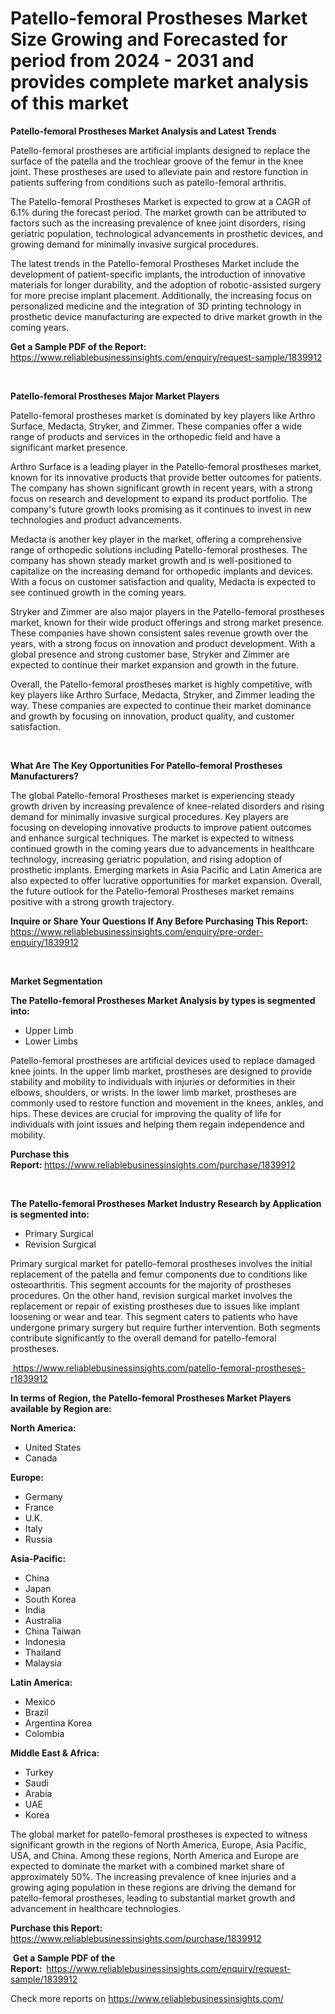 <p><h1>Patello-femoral Prostheses Market Size Growing and Forecasted for period from 2024 - 2031 and provides complete market analysis of this market</h1></p><p><strong>Patello-femoral Prostheses Market Analysis and Latest Trends</strong></p>
<p><p>Patello-femoral prostheses are artificial implants designed to replace the surface of the patella and the trochlear groove of the femur in the knee joint. These prostheses are used to alleviate pain and restore function in patients suffering from conditions such as patello-femoral arthritis.</p><p>The Patello-femoral Prostheses Market is expected to grow at a CAGR of 6.1% during the forecast period. The market growth can be attributed to factors such as the increasing prevalence of knee joint disorders, rising geriatric population, technological advancements in prosthetic devices, and growing demand for minimally invasive surgical procedures.</p><p>The latest trends in the Patello-femoral Prostheses Market include the development of patient-specific implants, the introduction of innovative materials for longer durability, and the adoption of robotic-assisted surgery for more precise implant placement. Additionally, the increasing focus on personalized medicine and the integration of 3D printing technology in prosthetic device manufacturing are expected to drive market growth in the coming years.</p></p>
<p><strong>Get a Sample PDF of the Report:&nbsp;</strong> <a href="https://www.reliablebusinessinsights.com/enquiry/request-sample/1839912">https://www.reliablebusinessinsights.com/enquiry/request-sample/1839912</a></p>
<p>&nbsp;</p>
<p><strong>Patello-femoral Prostheses Major Market Players</strong></p>
<p><p>Patello-femoral prostheses market is dominated by key players like Arthro Surface, Medacta, Stryker, and Zimmer. These companies offer a wide range of products and services in the orthopedic field and have a significant market presence.</p><p>Arthro Surface is a leading player in the Patello-femoral prostheses market, known for its innovative products that provide better outcomes for patients. The company has shown significant growth in recent years, with a strong focus on research and development to expand its product portfolio. The company's future growth looks promising as it continues to invest in new technologies and product advancements.</p><p>Medacta is another key player in the market, offering a comprehensive range of orthopedic solutions including Patello-femoral prostheses. The company has shown steady market growth and is well-positioned to capitalize on the increasing demand for orthopedic implants and devices. With a focus on customer satisfaction and quality, Medacta is expected to see continued growth in the coming years.</p><p>Stryker and Zimmer are also major players in the Patello-femoral prostheses market, known for their wide product offerings and strong market presence. These companies have shown consistent sales revenue growth over the years, with a strong focus on innovation and product development. With a global presence and strong customer base, Stryker and Zimmer are expected to continue their market expansion and growth in the future.</p><p>Overall, the Patello-femoral prostheses market is highly competitive, with key players like Arthro Surface, Medacta, Stryker, and Zimmer leading the way. These companies are expected to continue their market dominance and growth by focusing on innovation, product quality, and customer satisfaction.</p></p>
<p>&nbsp;</p>
<p><strong>What Are The Key Opportunities For Patello-femoral Prostheses Manufacturers?</strong></p>
<p><p>The global Patello-femoral Prostheses market is experiencing steady growth driven by increasing prevalence of knee-related disorders and rising demand for minimally invasive surgical procedures. Key players are focusing on developing innovative products to improve patient outcomes and enhance surgical techniques. The market is expected to witness continued growth in the coming years due to advancements in healthcare technology, increasing geriatric population, and rising adoption of prosthetic implants. Emerging markets in Asia Pacific and Latin America are also expected to offer lucrative opportunities for market expansion. Overall, the future outlook for the Patello-femoral Prostheses market remains positive with a strong growth trajectory.</p></p>
<p><strong>Inquire or Share Your Questions If Any Before Purchasing This Report:</strong> <a href="https://www.reliablebusinessinsights.com/enquiry/pre-order-enquiry/1839912">https://www.reliablebusinessinsights.com/enquiry/pre-order-enquiry/1839912</a></p>
<p>&nbsp;</p>
<p><strong>Market Segmentation</strong></p>
<p><strong>The Patello-femoral Prostheses Market Analysis by types is segmented into:</strong></p>
<p><ul><li>Upper Limb</li><li>Lower Limbs</li></ul></p>
<p><p>Patello-femoral prostheses are artificial devices used to replace damaged knee joints. In the upper limb market, prostheses are designed to provide stability and mobility to individuals with injuries or deformities in their elbows, shoulders, or wrists. In the lower limb market, prostheses are commonly used to restore function and movement in the knees, ankles, and hips. These devices are crucial for improving the quality of life for individuals with joint issues and helping them regain independence and mobility.</p></p>
<p><strong>Purchase this Report:&nbsp;</strong><a href="https://www.reliablebusinessinsights.com/purchase/1839912">https://www.reliablebusinessinsights.com/purchase/1839912</a></p>
<p>&nbsp;</p>
<p><strong>The Patello-femoral Prostheses Market Industry Research by Application is segmented into:</strong></p>
<p><ul><li>Primary Surgical</li><li>Revision Surgical</li></ul></p>
<p><p>Primary surgical market for patello-femoral prostheses involves the initial replacement of the patella and femur components due to conditions like osteoarthritis. This segment accounts for the majority of prostheses procedures. On the other hand, revision surgical market involves the replacement or repair of existing prostheses due to issues like implant loosening or wear and tear. This segment caters to patients who have undergone primary surgery but require further intervention. Both segments contribute significantly to the overall demand for patello-femoral prostheses.</p></p>
<p><a href="https://www.reliablebusinessinsights.com/patello-femoral-prostheses-r1839912">&nbsp;https://www.reliablebusinessinsights.com/patello-femoral-prostheses-r1839912</a></p>
<p><strong>In terms of Region, the Patello-femoral Prostheses Market Players available by Region are:</strong></p>
<p>
    <p> <strong> North America: </strong>
        <ul>
            <li>United States</li>
            <li>Canada</li>
        </ul>
        </p> 
    <p> <strong> Europe: </strong>
        <ul>
            <li>Germany</li>
            <li>France</li>
            <li>U.K.</li>
            <li>Italy</li>
            <li>Russia</li>
        </ul>
        </p> 
    <p> <strong> Asia-Pacific: </strong>
        <ul>
            <li>China</li>
            <li>Japan</li>
            <li>South Korea</li>
            <li>India</li>
            <li>Australia</li>
            <li>China Taiwan</li>
            <li>Indonesia</li>
            <li>Thailand</li>
            <li>Malaysia</li>
        </ul>
        </p> 
    <p> <strong> Latin America: </strong>
        <ul>
            <li>Mexico</li>
            <li>Brazil</li>
            <li>Argentina Korea</li>
            <li>Colombia</li>
        </ul>
        </p> 
    <p> <strong> Middle East & Africa: </strong>
        <ul>
            <li>Turkey</li>
            <li>Saudi</li>
            <li>Arabia</li>
            <li>UAE</li>
            <li>Korea</li>
        </ul>
    </p>
    </p>
<p><p>The global market for patello-femoral prostheses is expected to witness significant growth in the regions of North America, Europe, Asia Pacific, USA, and China. Among these regions, North America and Europe are expected to dominate the market with a combined market share of approximately 50%. The increasing prevalence of knee injuries and a growing aging population in these regions are driving the demand for patello-femoral prostheses, leading to substantial market growth and advancement in healthcare technologies.</p></p>
<p><strong>Purchase this Report: </strong><a href="https://www.reliablebusinessinsights.com/purchase/1839912">https://www.reliablebusinessinsights.com/purchase/1839912</a></p>
<p>&nbsp;<strong>Get a Sample PDF of the Report:&nbsp;&nbsp;</strong><a href="https://www.reliablebusinessinsights.com/enquiry/request-sample/1839912">https://www.reliablebusinessinsights.com/enquiry/request-sample/1839912</a></p>
<p><strong></strong></p>
<p>Check more reports on <a href="https://www.reliablebusinessinsights.com/">https://www.reliablebusinessinsights.com/</a></p>